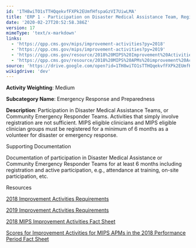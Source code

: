 ```yaml
---
id: '1TH8wiTO1sTTHQqekvfFXPk2EUmfHfspaGzVI7UiwLMA'
title: 'ERP 1 - Participation on Disaster Medical Assistance Team, Registered for 6 Months'
date: '2020-02-27T20:52:58.386Z'
version: 17
mimeType: 'text/x-markdown'
links:
  - 'https://qpp.cms.gov/mips/improvement-activities?py=2018'
  - 'https://qpp.cms.gov/mips/improvement-activities?py=2019'
  - 'https://qpp.cms.gov/resource/2018%20MIPS%20Improvement%20Activities%20Fact%20Sheet'
  - 'https://qpp.cms.gov/resource/2018%20MIPS%20APMs%20improvement%20Activities%20scores%20fact%20sheet'
source: 'https://drive.google.com/open?id=1TH8wiTO1sTTHQqekvfFXPk2EUmfHfspaGzVI7UiwLMA'
wikigdrive: 'dev'
---
```

**Activity Weighting**: Medium

**Subcategory Name**: Emergency Response and Preparedness

**Description**: Participation in Disaster Medical Assistance Teams, or Community Emergency Responder Teams. Activities that simply involve registration are not sufficient. MIPS eligible clinicians and MIPS eligible clinician groups must be registered for a minimum of 6 months as a volunteer for disaster or emergency response.

Supporting Documentation

Documentation of participation in Disaster Medical Assistance or Community Emergency Responder Teams for at least 6 months including registration and active participation, e.g., attendance at training, on-site participation, etc.

Resources

[2018 Improvement Activities Requirements](https://qpp.cms.gov/mips/improvement-activities?py=2018)

[2019 Improvement Activities Requirements](https://qpp.cms.gov/mips/improvement-activities?py=2019)

[2018 MIPS Improvement Activities Fact Sheet](https://qpp.cms.gov/resource/2018%20MIPS%20Improvement%20Activities%20Fact%20Sheet)

[Scores for Improvement Activities for MIPS APMs in the 2018 Performance Period Fact Sheet](https://qpp.cms.gov/resource/2018%20MIPS%20APMs%20improvement%20Activities%20scores%20fact%20sheet)
